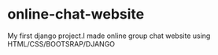 # online-chat-website
My first django project.I made online group chat website using HTML/CSS/BOOTSRAP/DJANGO
